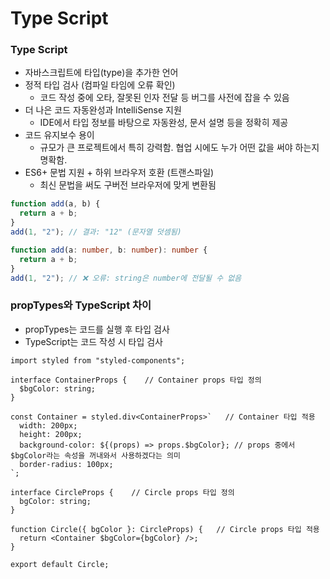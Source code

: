 # Type Script

### Type Script
- 자바스크립트에 타입(type)을 추가한 언어
- 정적 타입 검사 (컴파일 타임에 오류 확인)
  - 코드 작성 중에 오타, 잘못된 인자 전달 등 버그를 사전에 잡을 수 있음
- 더 나은 코드 자동완성과 IntelliSense 지원
  - IDE에서 타입 정보를 바탕으로 자동완성, 문서 설명 등을 정확히 제공
- 코드 유지보수 용이
  - 규모가 큰 프로젝트에서 특히 강력함. 협업 시에도 누가 어떤 값을 써야 하는지 명확함.
- ES6+ 문법 지원 + 하위 브라우저 호환 (트랜스파일)
  - 최신 문법을 써도 구버전 브라우저에 맞게 변환됨
```js
function add(a, b) {
  return a + b;
}
add(1, "2"); // 결과: "12" (문자열 덧셈됨)
```

```ts
function add(a: number, b: number): number {
  return a + b;
}
add(1, "2"); // ❌ 오류: string은 number에 전달될 수 없음
```

### propTypes와 TypeScript 차이
- propTypes는 코드를 실행 후 타입 검사
- TypeScript는 코드 작성 시 타입 검사
```tsx
import styled from "styled-components";

interface ContainerProps {    // Container props 타입 정의
  $bgColor: string;
}

const Container = styled.div<ContainerProps>`   // Container 타입 적용
  width: 200px;
  height: 200px;
  background-color: ${(props) => props.$bgColor}; // props 중에서 $bgColor라는 속성을 꺼내와서 사용하겠다는 의미 
  border-radius: 100px;
`;

interface CircleProps {    // Circle props 타입 정의
  bgColor: string;
}

function Circle({ bgColor }: CircleProps) {   // Circle props 타입 적용
  return <Container $bgColor={bgColor} />; 
}

export default Circle;

```
